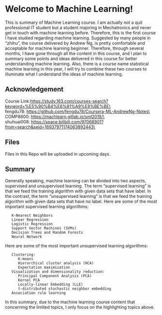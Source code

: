 # Welcome to Machine Learning!

This is summary of Machine Learning course. I am actually not a quit professional IT student but a student majoring in Mechatronics and never get in touch with machine learning before. Therefore, this is the first course I have studied regarding machine learning. Suggested by many people in “zhihu”, the course delivered by Andrew Ng, is pretty comfortable and acceptable for machine learning beginner. Therefore, through several months, I have gone through all the content in this course, and I plan to summary some points and ideas delivered in this course for better understanding machine learning. Also, there is a course name statistical machine learning in this year, I will try to combine these two courses to illuminate what I understand the ideas of machine learning.




## Acknowledgement
Course Link:https://study.163.com/courses-search?keyword=%E5%90%B4%E6%81%A9%E8%BE%BE\<br>
fengdu78: https://github.com/fengdu78/Coursera-ML-AndrewNg-Notes\<br>
COMP8600: https://machlearn.gitlab.io/sml2019/\<br>
shuhuai008: https://space.bilibili.com/97068901?from=search&seid=16937971174063892443\<br>
 
## Files

Files in this Repo will be uploaded in upcoming days.



## Summary
Generally speaking, machine learning can be divided into two aspects, supervised and unsupervised learning. The term “supervised learning” is that we feed the training algorithm with given data sets that have label. In the contrast, the term “unsupervised learning” is that we feed the training algorithm with given data sets that have no label.
Here are some of the most important supervised learning algorithms:

       K-Nearest Neighbors 
       Linear Regression
       Logistic Regression
       Support Vector Machines (SVMs)
       Decision Trees and Random Forests
       Neural Network

Here are some of the most important unsupervised learning algorithms:

       Clustering:
          K-means
          Hierarchical cluster analysis (HCA)
          Expectation maximization
       Visualization and dimensionality reduction:
          Principal Component Analysis (PCA)
          Kernel PCA
          Locally-linear Embedding (LLE)
          t-distributed stochastic neighbor embedding 
       Association rule learning
    
In this summary, due to the machine learning course content that concerning the limited topics, I only focus on the highlighting topics above.

